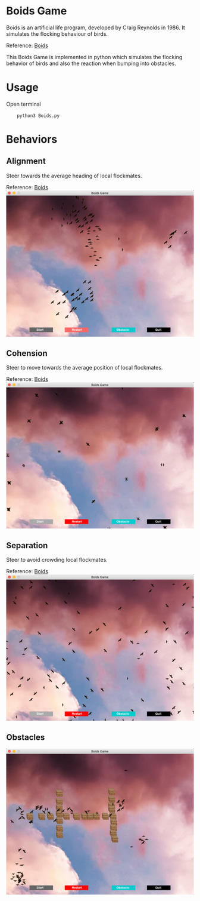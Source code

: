 # Boids Game

Boids is an artificial life program, developed by Craig Reynolds in 1986. 
It simulates the flocking behaviour of birds.

Reference:  [Boids](https://en.wikipedia.org/wiki/Boids)

This Boids Game is implemented in python which simulates the flocking behavior of birds and also the reaction when bumping into obstacles.

# Usage

Open terminal

        python3 Boids.py
        
# Behaviors

## Alignment
Steer towards the average heading of local flockmates.

Reference:  [Boids](https://en.wikipedia.org/wiki/Boids)
![alt text](results/alignment.png)

## Cohension
Steer to move towards the average position of local flockmates.

Reference:  [Boids](https://en.wikipedia.org/wiki/Boids)
![alt text](results/cohension.png)

## Separation
Steer to avoid crowding local flockmates.

Reference:  [Boids](https://en.wikipedia.org/wiki/Boids)
![alt text](results/separation.png)

## Obstacles

![alt text](results/obstacle.png)

